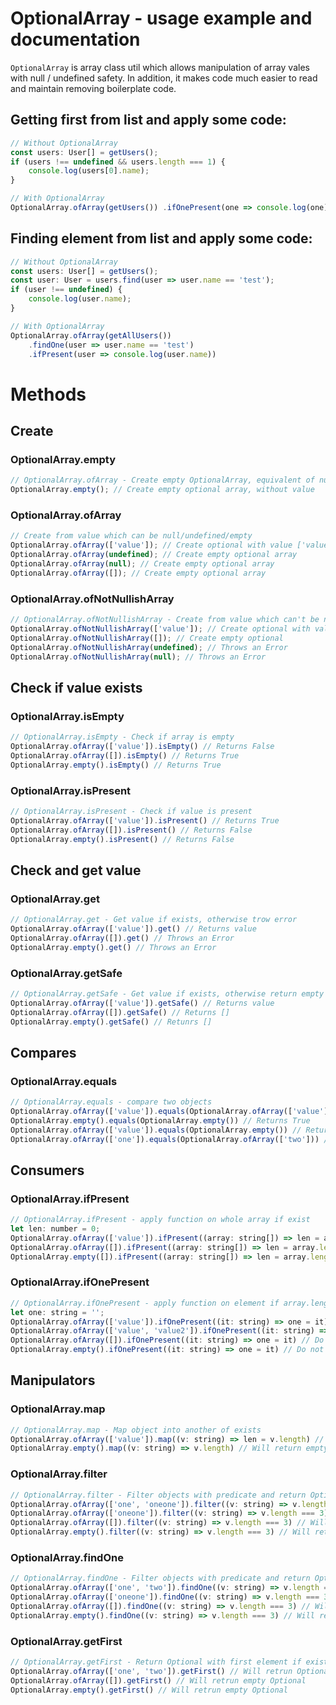 # OptionalArray - usage example and documentation
`OptionalArray` is array class util which allows manipulation of array vales with null / undefined safety.
In addition, it makes code much easier to read and maintain removing boilerplate code.


## Getting first from list and apply some code:
```javascript
// Without OptionalArray 
const users: User[] = getUsers();
if (users !== undefined && users.length === 1) {
    console.log(users[0].name);
}

// With OptionalArray
OptionalArray.ofArray(getUsers()) .ifOnePresent(one => console.log(one));
```

## Finding element from list and apply some code:
```javascript
// Without OptionalArray 
const users: User[] = getUsers();
const user: User = users.find(user => user.name == 'test');
if (user !== undefined) {
    console.log(user.name);
}

// With OptionalArray
OptionalArray.ofArray(getAllUsers())
    .findOne(user => user.name == 'test')
    .ifPresent(user => console.log(user.name))
```
# Methods
## Create

### OptionalArray.empty
```javascript
// OptionalArray.ofArray - Create empty OptionalArray, equivalent of null/undefined/empty value
OptionalArray.empty(); // Create empty optional array, without value
```

### OptionalArray.ofArray
```javascript
// Create from value which can be null/undefined/empty
OptionalArray.ofArray(['value']); // Create optional with value ['value']
OptionalArray.ofArray(undefined); // Create empty optional array
OptionalArray.ofArray(null); // Create empty optional array
OptionalArray.ofArray([]); // Create empty optional array
```

### OptionalArray.ofNotNullishArray
```javascript
// OptionalArray.ofNotNullishArray - Create from value which can't be null/undefined but can be empty array
OptionalArray.ofNotNullishArray(['value']); // Create optional with value ['value']
OptionalArray.ofNotNullishArray([]); // Create empty optional
OptionalArray.ofNotNullishArray(undefined); // Throws an Error
OptionalArray.ofNotNullishArray(null); // Throws an Error
```

## Check if value exists
### OptionalArray.isEmpty
```javascript
// OptionalArray.isEmpty - Check if array is empty
OptionalArray.ofArray(['value']).isEmpty() // Returns False
OptionalArray.ofArray([]).isEmpty() // Returns True
OptionalArray.empty().isEmpty() // Returns True
```

### OptionalArray.isPresent
```javascript
// OptionalArray.isPresent - Check if value is present
OptionalArray.ofArray(['value']).isPresent() // Returns True
OptionalArray.ofArray([]).isPresent() // Returns False
OptionalArray.empty().isPresent() // Returns False
```

## Check and get value
### OptionalArray.get
```javascript
// OptionalArray.get - Get value if exists, otherwise trow error 
OptionalArray.ofArray(['value']).get() // Returns value
OptionalArray.ofArray([]).get() // Throws an Error
OptionalArray.empty().get() // Throws an Error
```

### OptionalArray.getSafe
```javascript
// OptionalArray.getSafe - Get value if exists, otherwise return empty array
OptionalArray.ofArray(['value']).getSafe() // Returns value
OptionalArray.ofArray([]).getSafe() // Returns []
OptionalArray.empty().getSafe() // Retunrs []
```

## Compares

### OptionalArray.equals
```javascript
// OptionalArray.equals - compare two objects
OptionalArray.ofArray(['value']).equals(OptionalArray.ofArray(['value'])) // Returns True
OptionalArray.empty().equals(OptionalArray.empty()) // Returns True
OptionalArray.ofArray(['value']).equals(OptionalArray.empty()) // Returns False
OptionalArray.ofArray(['one']).equals(OptionalArray.ofArray(['two'])) // Returns False
```

## Consumers

### OptionalArray.ifPresent
```javascript
// OptionalArray.ifPresent - apply function on whole array if exist
let len: number = 0;
OptionalArray.ofArray(['value']).ifPresent((array: string[]) => len = array.length) // Assign 1 to len
OptionalArray.ofArray([]).ifPresent((array: string[]) => len = array.length) // Do not assign anything, len will be 0
OptionalArray.empty([]).ifPresent((array: string[]) => len = array.length) // Do not assign anything, len will be 0
```

### OptionalArray.ifOnePresent
```javascript
// OptionalArray.ifOnePresent - apply function on element if array.lenght == 1
let one: string = '';
OptionalArray.ofArray(['value']).ifOnePresent((it: string) => one = it) // Assign 'value' to one
OptionalArray.ofArray(['value', 'value2']).ifOnePresent((it: string) => one = it) // Do not assign anything, one will be ''
OptionalArray.ofArray([]).ifOnePresent((it: string) => one = it) // Do not assign anything, one will be ''
OptionalArray.empty().ifOnePresent((it: string) => one = it) // Do not assign anything, one will be ''
```

## Manipulators
### OptionalArray.map
```javascript
// OptionalArray.map - Map object into another of exists
OptionalArray.ofArray(['value']).map((v: string) => len = v.length) // Will retrun OptionalArrray with length of each element
OptionalArray.empty().map((v: string) => v.length) // Will return empty as it was
```

### OptionalArray.filter
```javascript
// OptionalArray.filter - Filter objects with predicate and return OptionalArray with sub array
OptionalArray.ofArray(['one', 'oneone']).filter((v: string) => v.length === 3) // Will retrun OptionalArrray with value ['one']
OptionalArray.ofArray(['oneone']).filter((v: string) => v.length === 3) // Will retrun empty OptionalArrray
OptionalArray.ofArray([]).filter((v: string) => v.length === 3) // Will retrun empty OptionalArrray
OptionalArray.empty().filter((v: string) => v.length === 3) // Will retrun empty OptionalArrray
```

### OptionalArray.findOne
```javascript
// OptionalArray.findOne - Filter objects with predicate and return Optional with first element
OptionalArray.ofArray(['one', 'two']).findOne((v: string) => v.length === 3) // Will retrun Optional with value 'one'
OptionalArray.ofArray(['oneone']).findOne((v: string) => v.length === 3) // Will retrun empty Optional
OptionalArray.ofArray([]).findOne((v: string) => v.length === 3) // Will retrun empty Optional
OptionalArray.empty().findOne((v: string) => v.length === 3) // Will retrun empty Optional
```

### OptionalArray.getFirst
```javascript
// OptionalArray.getFirst - Return Optional with first element if exists, empty otherwise
OptionalArray.ofArray(['one', 'two']).getFirst() // Will retrun Optional with value 'one'
OptionalArray.ofArray([]).getFirst() // Will retrun empty Optional
OptionalArray.empty().getFirst() // Will retrun empty Optional
```


